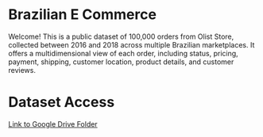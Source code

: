 # Brazilian E Commerce
Welcome! This is a public dataset of 100,000 orders from Olist Store, collected between 2016 and 2018 across multiple Brazilian marketplaces. It offers a multidimensional view of each order, including status, pricing, payment, shipping, customer location, product details, and customer reviews.

# Dataset Access 
[Link to Google Drive Folder](https://drive.google.com/drive/folders/1u94SAQvlXyfrCDtyqxMD5qtvjyDVypSg?usp=drive_link)


